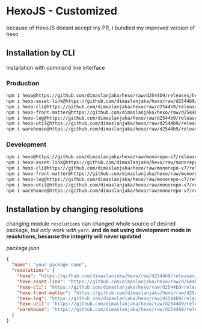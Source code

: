 # HexoJS - Customized
because of HexoJS doesnt accept my PR, i bundled my improved version of hexo.

## Installation by CLI
Installation with command line interface

### Production

```bash
npm i hexo@https://github.com/dimaslanjaka/hexo/raw/d2544b9/releases/hexo.tgz
npm i hexo-asset-link@https://github.com/dimaslanjaka/hexo/raw/d2544b9/releases/hexo-asset-link.tgz
npm i hexo-cli@https://github.com/dimaslanjaka/hexo/raw/d2544b9/releases/hexo-cli.tgz
npm i hexo-front-matter@https://github.com/dimaslanjaka/hexo/raw/d2544b9/releases/hexo-front-matter.tgz
npm i hexo-log@https://github.com/dimaslanjaka/hexo/raw/d2544b9/releases/hexo-log.tgz
npm i hexo-util@https://github.com/dimaslanjaka/hexo/raw/d2544b9/releases/hexo-util.tgz
npm i warehouse@https://github.com/dimaslanjaka/hexo/raw/d2544b9/releases/warehouse.tgz
```

### Development

```bash
npm i hexo@https://github.com/dimaslanjaka/hexo/raw/monorepo-v7/releases/hexo.tgz
npm i hexo-asset-link@https://github.com/dimaslanjaka/hexo/raw/monorepo-v7/releases/hexo-asset-link.tgz
npm i hexo-cli@https://github.com/dimaslanjaka/hexo/raw/monorepo-v7/releases/hexo-cli.tgz
npm i hexo-front-matter@https://github.com/dimaslanjaka/hexo/raw/monorepo-v7/releases/hexo-front-matter.tgz
npm i hexo-log@https://github.com/dimaslanjaka/hexo/raw/monorepo-v7/releases/hexo-log.tgz
npm i hexo-util@https://github.com/dimaslanjaka/hexo/raw/monorepo-v7/releases/hexo-util.tgz
npm i warehouse@https://github.com/dimaslanjaka/hexo/raw/monorepo-v7/releases/warehouse.tgz
```

## Installation by changing resolutions
changing module `resolutions` can changed whole source of desired package, _but only work with `yarn`_. **and do not using development mode in resolutions, because the integrity will never updated**

package.json
```json
{
  "name": "your package name",
  "resolutions": {
    "hexo": "https://github.com/dimaslanjaka/hexo/raw/d2544b9/releases/hexo.tgz",
    "hexo-asset-link": "https://github.com/dimaslanjaka/hexo/raw/d2544b9/releases/hexo-asset-link.tgz",
    "hexo-cli": "https://github.com/dimaslanjaka/hexo/raw/d2544b9/releases/hexo-cli.tgz",
    "hexo-front-matter": "https://github.com/dimaslanjaka/hexo/raw/d2544b9/releases/hexo-front-matter.tgz",
    "hexo-log": "https://github.com/dimaslanjaka/hexo/raw/d2544b9/releases/hexo-log.tgz",
    "hexo-util": "https://github.com/dimaslanjaka/hexo/raw/d2544b9/releases/hexo-util.tgz",
    "warehouse": "https://github.com/dimaslanjaka/hexo/raw/d2544b9/releases/warehouse.tgz"
  }
}
```